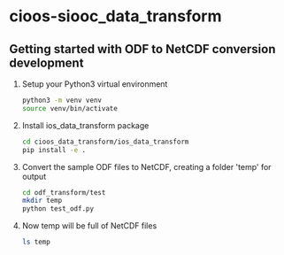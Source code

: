 # cioos-siooc_data_transform

## Getting started with ODF to NetCDF conversion development

1. Setup your Python3 virtual environment

   ```bash
   python3 -m venv venv
   source venv/bin/activate
   ```

1. Install ios_data_transform package

   ```sh
   cd cioos_data_transform/ios_data_transform
   pip install -e .
   ```

1. Convert the sample ODF files to NetCDF, creating a folder 'temp' for output

   ```sh
   cd odf_transform/test
   mkdir temp
   python test_odf.py
   ```

1. Now temp will be full of NetCDF files

   ```sh
   ls temp
   ```
